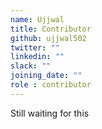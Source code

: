 ```yaml
---
name: Ujjwal
title: Contributor
github: ujjwal502
twitter: ""
linkedin: ""
slack: ""
joining_date: ""
role : contributor
---
```


Still waiting for this
